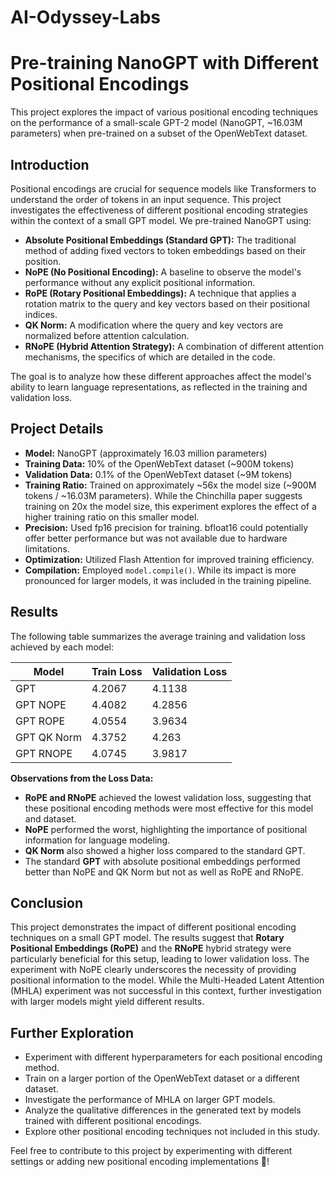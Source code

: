 # **AI-Odyssey-Labs**


# Pre-training NanoGPT with Different Positional Encodings

This project explores the impact of various positional encoding techniques on the performance of a small-scale GPT-2 model (NanoGPT, ~16.03M parameters) when pre-trained on a subset of the OpenWebText dataset.

## Introduction

Positional encodings are crucial for sequence models like Transformers to understand the order of tokens in an input sequence. This project investigates the effectiveness of different positional encoding strategies within the context of a small GPT model. We pre-trained NanoGPT using:

* **Absolute Positional Embeddings (Standard GPT):** The traditional method of adding fixed vectors to token embeddings based on their position.
* **NoPE (No Positional Encoding):** A baseline to observe the model's performance without any explicit positional information.
* **RoPE (Rotary Positional Embeddings):** A technique that applies a rotation matrix to the query and key vectors based on their positional indices.
* **QK Norm:** A modification where the query and key vectors are normalized before attention calculation.
* **RNoPE (Hybrid Attention Strategy):** A combination of different attention mechanisms, the specifics of which are detailed in the code.

The goal is to analyze how these different approaches affect the model's ability to learn language representations, as reflected in the training and validation loss.

## Project Details

* **Model:** NanoGPT (approximately 16.03 million parameters)
* **Training Data:** 10% of the OpenWebText dataset (~900M tokens)
* **Validation Data:** 0.1% of the OpenWebText dataset (~9M tokens)
* **Training Ratio:** Trained on approximately ~56x the model size (~900M tokens / ~16.03M parameters). While the Chinchilla paper suggests training on 20x the model size, this experiment explores the effect of a higher training ratio on this smaller model.
* **Precision:** Used fp16 precision for training. bfloat16 could potentially offer better performance but was not available due to hardware limitations.
* **Optimization:** Utilized Flash Attention for improved training efficiency.
* **Compilation:** Employed `model.compile()`. While its impact is more pronounced for larger models, it was included in the training pipeline.

## Results

The following table summarizes the average training and validation loss achieved by each model:

| Model        | Train Loss | Validation Loss |
|--------------|------------|-----------------|
| GPT          | 4.2067     | 4.1138          |
| GPT NOPE     | 4.4082     | 4.2856          |
| GPT ROPE     | 4.0554     | 3.9634          |
| GPT QK Norm  | 4.3752     | 4.263           |
| GPT RNOPE    | 4.0745     | 3.9817          |

**Observations from the Loss Data:**

* **RoPE and RNoPE** achieved the lowest validation loss, suggesting that these positional encoding methods were most effective for this model and dataset.
* **NoPE** performed the worst, highlighting the importance of positional information for language modeling.
* **QK Norm** also showed a higher loss compared to the standard GPT.
* The standard **GPT** with absolute positional embeddings performed better than NoPE and QK Norm but not as well as RoPE and RNoPE.

## Conclusion

This project demonstrates the impact of different positional encoding techniques on a small GPT model. The results suggest that **Rotary Positional Embeddings (RoPE)** and the **RNoPE** hybrid strategy were particularly beneficial for this setup, leading to lower validation loss. The experiment with NoPE clearly underscores the necessity of providing positional information to the model. While the Multi-Headed Latent Attention (MHLA) experiment was not successful in this context, further investigation with larger models might yield different results.

## Further Exploration

* Experiment with different hyperparameters for each positional encoding method.
* Train on a larger portion of the OpenWebText dataset or a different dataset.
* Investigate the performance of MHLA on larger GPT models.
* Analyze the qualitative differences in the generated text by models trained with different positional encodings.
* Explore other positional encoding techniques not included in this study.


Feel free to contribute to this project by experimenting with different settings or adding new positional encoding implementations 🚀!
